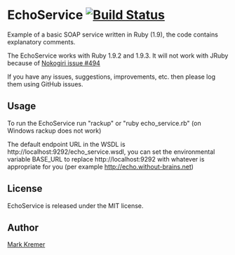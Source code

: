 EchoService [![Build Status](https://secure.travis-ci.org/mkremer/echo_service.png)](http://travis-ci.org/mkremer/echo_service)
==============
Example of a basic SOAP service written in Ruby (1.9), the code contains explanatory comments.

The EchoService works with Ruby 1.9.2 and 1.9.3. It will not work with JRuby because of [Nokogiri issue #494](https://github.com/tenderlove/nokogiri/issues/494)

If you have any issues, suggestions, improvements, etc. then please log them using GitHub issues.

Usage
-----
To run the EchoService run "rackup" or "ruby echo_service.rb" (on Windows rackup does not work)

The default endpoint URL in the WSDL is http://localhost:9292/echo_service.wsdl, you can set the environmental variable BASE_URL to replace http://localhost:9292 with whatever is appropriate for you (per example http://echo.without-brains.net)

License
-------
EchoService is released under the MIT license.

Author
------
[Mark Kremer](https://github.com/mkremer)

